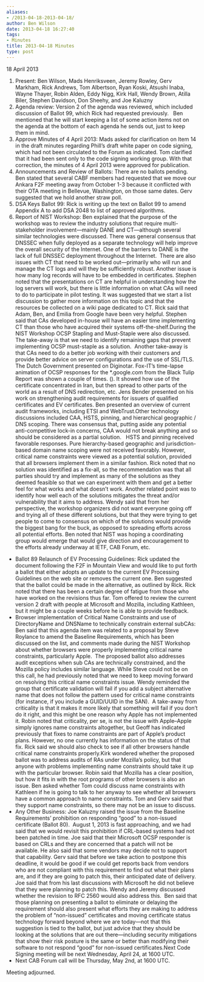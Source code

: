 ```yaml
---
aliases:
- /2013-04-18-2013-04-18/
author: Ben Wilson
date: 2013-04-18 16:27:40
tags:
- Minutes
title: 2013-04-18 Minutes
type: post
---
```


18 April 2013

1. Present: Ben Wilson, Mads Henriksveen, Jeremy Rowley, Gerv Markham, Rick Andrews, Tom Albertson, Ryan Koski, Atsushi Inaba, Wayne Thayer, Robin Alden, Eddy Nigg, Kirk Hall, Wendy Brown, Atilla Biler, Stephen Davidson, Don Sheehy, and Joe Kaluzny
1. Agenda review: Version 2 of the agenda was reviewed, which included discussion of Ballot 99, which Rick had requested previously.   Ben mentioned that he will start keeping a list of some action items not on the agenda at the bottom of each agenda he sends out, just to keep them in mind.
1. Approve Minutes of 4 April 2013: Mads asked for clarification on Item 14 in the draft minutes regarding Phill’s draft white paper on code signing, which had not been circulated to the Forum as indicated. Tom clarified that it had been sent only to the code signing working group. With that correction, the minutes of 4 April 2013 were approved for publication.
1. Announcements and Review of Ballots: There are no ballots pending. Ben stated that several CABF members had requested that we move our Ankara F2F meeting away from October 1-3 because it conflicted with their OTA meeting in Bellevue, Washington, on those same dates. Gerv suggested that we hold another straw poll.
1. DSA Keys Ballot 99: Rick is writing up the text on Ballot 99 to amend Appendix A to add DSA 2048 to list of approved algorithms.
1. Report of NIST Workshop: Ben explained that the purpose of the workshop was to review the industry solutions that require multi-stakeholder involvement—mainly DANE and CT—although several similar technologies were discussed. There was general consensus that DNSSEC when fully deployed as a separate technology will help improve the overall security of the Internet. One of the barriers to DANE is the lack of full DNSSEC deployment throughout the Internet.  There are also issues with CT that need to be worked out—primarily who will run and manage the CT logs and will they be sufficiently robust. Another issue is how many log records will have to be embedded in certificates. Stephen noted that the presentations on CT are helpful in understanding how the log servers will work, but there is little information on what CAs will need to do to participate in pilot testing. It was suggested that we start a list discussion to gather more information on this topic and that the resources be collected on a wiki page dedicated to CT. Rick said that Adam, Ben, and Emilia from Google have been very helpful. Stephen said that CAs developed in-house will have an easier time implementing CT than those who have acquired their systems off-the-shelf.During the NIST Workshop OCSP Stapling and Must-Staple were also discussed. The take-away is that we need to identify remaining gaps that prevent implementing OCSP must-staple as a solution.  Another take-away is that CAs need to do a better job working with their customers and provide better advice on server configurations and the use of SSL/TLS. The Dutch Government presented on Diginotar. Fox-IT’s time-lapse animation of OCSP responses for the \*.google.com from the Black Tulip Report was shown a couple of times. (). It showed how use of the certificate concentrated in Iran, but then spread to other parts of the world as a result of DNS redirection, etc. Jens Bender presented on his work on strengthening audit requirements for issuers of qualified certificates and EV certificates. Ben presented an overview of current audit frameworks, including ETSI and WebTrust.Other technology discussions included CAA, HSTS, pinning, and hierarchical geographic / DNS scoping. There was consensus that, putting aside any potential anti-competitive lock-in concerns, CAA would not break anything and so should be considered as a partial solution.   HSTS and pinning received favorable responses. Pure hierarchy-based geographic and jurisdiction-based domain name scoping were not received favorably. However, critical name constraints were viewed as a potential solution, provided that all browsers implement them in a similar fashion. Rick noted that no solution was identified as a fix-all, so the recommendation was that all parties should try and implement as many of the solutions as they deemed feasible so that we can experiment with them and get a better feel for what works and what doesn’t work. Another related point was to identify how well each of the solutions mitigates the threat and/or vulnerability that it aims to address.
   Wendy said that from her perspective, the workshop organizers did not want everyone going off and trying all of these different solutions, but that they were trying to get people to come to consensus on which of the solutions would provide the biggest bang for the buck, as opposed to spreading efforts across all potential efforts. Ben noted that NIST was hoping a coordinating group would emerge that would give direction and encouragement to the efforts already underway at IETF, CAB Forum, etc.

- Ballot 89 Relaunch of EV Processing Guidelines: Rick updated the document following the F2F in Mountain View and would like to put forth a ballot that either adopts an update to the current EV Processing Guidelines on the web site or removes the current one. Ben suggested that the ballot could be made in the alternative, as outlined by Rick. Rick noted that there has been a certain degree of fatigue from those who have worked on the revisions thus far. Tom offered to review the current version 2 draft with people at Microsoft and Mozilla, including Kathleen, but it might be a couple weeks before he is able to provide feedback.
- Browser implementation of Critical Name Constraints and use of DirectoryName and DNSName to technically constrain external subCAs: Ben said that this agenda item was related to a proposal by Steve Roylance to amend the Baseline Requirements, which has been discussed on the list, and comments made during the NIST Workshop about whether browsers were properly implementing critical name constraints, particularly Apple.  The proposed ballot also addresses audit exceptions when sub CAs are technically constrained, and the Mozilla policy includes similar language. While Steve could not be on this call, he had previously noted that we need to keep moving forward on resolving this critical name constraints issue. Wendy reminded the group that certificate validation will fail if you add a subject alternative name that does not follow the pattern used for critical name constraints (for instance, if you include a GUID/UUID in the SAN).  A take-away from criticality is that it makes it more likely that something will fail if you don’t do it right, and this might be one reason why Apple has not implemented it. Robin noted that criticality, per se, is not the issue with Apple–Apple simply ignores name constraints altogether, but Geoff has indicated previously that fixes to name constraints are part of Apple’s product plans. However, no one currently has information on the status of that fix. Rick said we should also check to see if all other browsers handle critical name constraints properly.Kirk wondered whether the proposed ballot was to address audits of RAs under Mozilla’s policy, but that anyone with problems implementing name constraints should take it up with the particular browser. Robin said that Mozilla has a clear position, but how it fits in with the root programs of other browsers is also an issue. Ben asked whether Tom could discuss name constraints with Kathleen if he is going to talk to her anyway to see whether all browsers have a common approach to name constraints. Tom and Gerv said that they support name constraints, so there may not be an issue to discuss.
- Any Other Business: Joe Kaluzny raised the issue from the Baseline Requirements’ prohibition on responding “good” to a non-issued certificate (Ballot 80).  August 1, 2013 is fast approaching, and we had said that we would revisit this prohibition if CRL-based systems had not been patched in time. Joe said that their Microsoft OCSP responder is based on CRLs and they are concerned that a patch will not be available. He also said that some vendors may decide not to support that capability. Gerv said that before we take action to postpone this deadline, it would be good if we could get reports back from vendors who are not compliant with this requirement to find out what their plans are, and if they are going to patch this, their anticipated date of delivery. Joe said that from his last discussions with Microsoft he did not believe that they were planning to patch this. Wendy and Jeremy discussed whether the revision to RFC 2560 would also address this.  Ben said that those planning on presenting a ballot to eliminate or delaying the requirement should also present what efforts they are making to address the problem of “non-issued” certificates and moving certificate status technology forward beyond where we are today—not that this suggestion is tied to the ballot, but just advice that they should be looking at the solutions that are out there—including security mitigations that show their risk posture is the same or better than modifying their software to not respond “good” for non-issued certificates.Next Code Signing meeting will be next Wednesday, April 24, at 1600 UTC.
- Next CAB Forum call will be Thursday, May 2nd, at 1600 UTC.

Meeting adjourned.